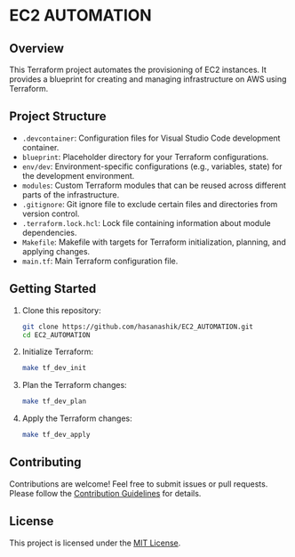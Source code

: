 # EC2 AUTOMATION

## Overview

This Terraform project automates the provisioning of EC2 instances. It provides a blueprint for creating and managing infrastructure on AWS using Terraform.

## Project Structure

- `.devcontainer`: Configuration files for Visual Studio Code development container.
- `blueprint`: Placeholder directory for your Terraform configurations.
- `env/dev`: Environment-specific configurations (e.g., variables, state) for the development environment.
- `modules`: Custom Terraform modules that can be reused across different parts of the infrastructure.
- `.gitignore`: Git ignore file to exclude certain files and directories from version control.
- `.terraform.lock.hcl`: Lock file containing information about module dependencies.
- `Makefile`: Makefile with targets for Terraform initialization, planning, and applying changes.
- `main.tf`: Main Terraform configuration file.

## Getting Started

1. Clone this repository:

    ```bash
    git clone https://github.com/hasanashik/EC2_AUTOMATION.git
    cd EC2_AUTOMATION
    ```

2. Initialize Terraform:

    ```bash
    make tf_dev_init
    ```

3. Plan the Terraform changes:

    ```bash
    make tf_dev_plan
    ```

4. Apply the Terraform changes:

    ```bash
    make tf_dev_apply
    ```

## Contributing

Contributions are welcome! Feel free to submit issues or pull requests. Please follow the [Contribution Guidelines](CONTRIBUTING.md) for details.

## License

This project is licensed under the [MIT License](LICENSE).
